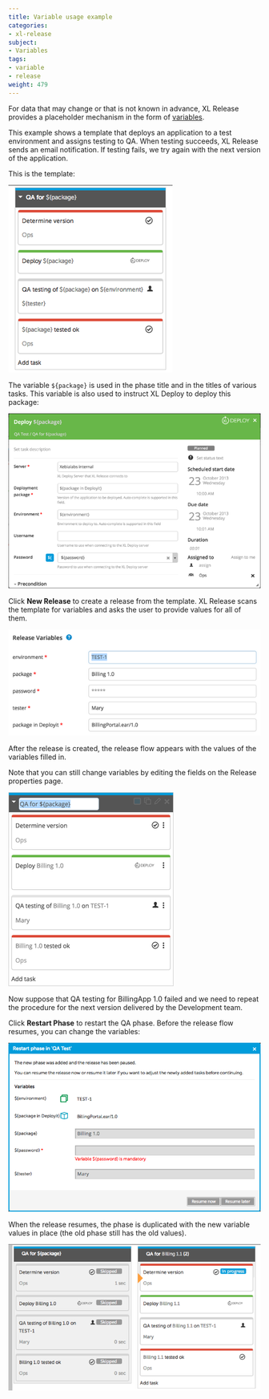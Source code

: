 ```yaml
---
title: Variable usage example
categories:
- xl-release
subject:
- Variables
tags:
- variable
- release
weight: 479
---
```


For data that may change or that is not known in advance, XL Release provides a placeholder mechanism in the form of [variables](/xl-release/concept/variables-in-xl-release.html).

This example shows a template that deploys an application to a test environment and assigns testing to QA. When testing succeeds, XL Release sends an email notification. If testing fails, we try again with the next version of the application.

This is the template:

![Template with variables](../images/template-with-variables.png)

The variable `${package}` is used in the phase title and in the titles of various tasks. This variable is also used to instruct XL Deploy to deploy this package:

![Variables in XL Deploy task](../images/variables-in-deployit-task.png)

Click **New Release** to create a release from the template. XL Release scans the template for variables and asks the user to provide values for all of them.

![Setting variables when creating a release](../images/setting-variables-when-creating-a-release.png)

After the release is created, the release flow appears with the values of the variables filled in.

Note that you can still change variables by editing the fields on the Release properties page.

![Variables in release](../images/variables-in-release.png)

Now suppose that QA testing for BillingApp 1.0 failed and we need to repeat the procedure for the next version delivered by the Development team.

Click **Restart Phase** to restart the QA phase. Before the release flow resumes, you can change the variables:

![Variables when restarting a release](../images/variables-in-release-restart.png)

When the release resumes, the phase is duplicated with the new variable values in place (the old phase still has the old values).

![Variables in restarted release](../images/variables-in-restarted-release.png)
